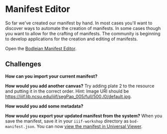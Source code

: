 # Manifest Editor

So far we've created our manifest by hand. In most cases you'll want to discover ways to automate the creation of manifests. In some cases though you want to allow for the crafting of manifests. The community is beginning to develop applications for the creation and editing of manifests.

Open the [Bodleian Manifest Editor][bod-manifest-editor].

## Challenges

**How can you import your current manifest?**

**How would you add another canvas?** Try adding plate 2 to the resource and putting it in the correct order. Hint: Image URI should be https://iiif.lib.ncsu.edu/iiif/segPap_005/full/500,/0/default.jpg.

**How would you add some metadata?**

**How would you export your updated manifest from the system?** When you save the manifest, save it in your `iiif-workshop` directory as `bod-manifest.json`. You can now [view the manifest in Universal Viewer](http://universalviewer.io/uv.html?manifest=http://localhost:3000/bod-manifest.json).

[bod-manifest-editor]: http://iiif.bodleian.ox.ac.uk/manifest-editor/

